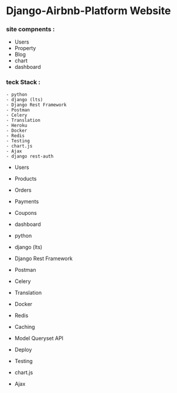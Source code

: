 # Django-Airbnb-Platform Website
### site compnents :
  - Users
  - Property
  - Blog
  - chart
  - dashboard

### teck Stack :

    - python
    - django (lts)
    - Django Rest Framework
    - Postman
    - Celery
    - Translation
    - Heroku
    - Docker
    - Redis
    - Testing
    - chart.js
    - Ajax
    - django rest-auth



  - Users
  - Products
  - Orders
  - Payments
  - Coupons
  - dashboard
  
  - python
  - django (lts)
  - Django Rest Framework
  - Postman
  - Celery
  - Translation
  - Docker
  - Redis
  - Caching
  - Model Queryset API
  - Deploy
  - Testing
- chart.js
- Ajax
